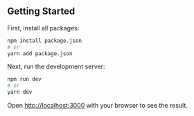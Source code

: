 
## Getting Started

First, install all packages:
```bash
npm install package.json
# or
yarn add package.json
```


Next, run the development server:

```bash
npm run dev
# or
yarn dev
```

Open [http://localhost:3000](http://localhost:3000) with your browser to see the result.


